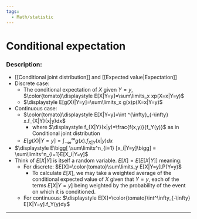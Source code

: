 ```yaml
---
tags:
  - Math/statistic
---
```

# Conditional expectation
### Description:
- [[Conditional joint distribution]] and [[Expected value|Expectation]]
- Discrete case:
	- The conditional expectation of $X$ given $Y=y$, $\color{tomato}\displaystyle E[X|Y=y]=\sum\limits_x xp(X=x|Y=y)$
	- $\displaystyle E[g(X)|Y=y]=\sum\limits_x g(x)p(X=x|Y=y)$
- Continuous case:
	- $\color{tomato}\displaystyle E[X|Y=y]=\int ^{\infty}_{-\infty} x.f_{X|Y}(x|y)dx$
		- where $\displaystyle f_{X|Y}(x|y)=\frac{f(x,y)}{f_Y(y)}$ as in Conditional joint distribution
	- $\displaystyle E[g(X)|Y=y]=\int ^{\infty}_{-\infty} g(x).f_{X|Y}(x|y)dx$
- $\displaystyle E\bigg[ \sum\limits^n_{i=1} [x_i|Y=y]\bigg] = \sum\limits^n_{i=1}E[X_i|Y=y]$
- Think of $E[X|Y]$ is itself a random variable. $\displaystyle E[X]=E[E[X|Y]]$ meaning:
	- For discrete: $E[X]=\color{tomato}\sum\limits_y E[X|Y=y].P(Y=y)$
		- To calculate $E[X]$, we may take a weighted average of the conditional expected value of $X$ given that $Y = y$, each of the terms $E[X|Y = y]$ being weighted by the probability of the event on which it is conditioned.
	- For continuous: $\displaystyle E[X]=\color{tomato}\int^\infty_{-\infty} E[X|Y=y].f_Y(y)dy$
---